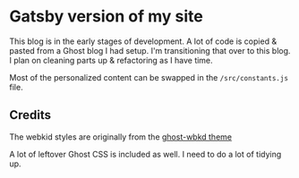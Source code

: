 # Gatsby version of my site

This blog is in the early stages of development. A lot of code is copied & pasted from a Ghost blog I had setup. I'm transitioning that over to this blog. I plan on cleaning parts up & refactoring as I have time.

Most of the personalized content can be swapped in the `/src/constants.js` file.

## Credits

The webkid styles are originally from the [ghost-wbkd theme](https://github.com/wbkd/ghost-wbkd)

A lot of leftover Ghost CSS is included as well. I need to do a lot of tidying up.